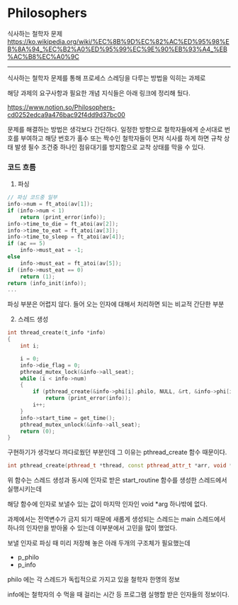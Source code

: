 # Philosophers
식사하는 철학자 문제
https://ko.wikipedia.org/wiki/%EC%8B%9D%EC%82%AC%ED%95%98%EB%8A%94_%EC%B2%A0%ED%95%99%EC%9E%90%EB%93%A4_%EB%AC%B8%EC%A0%9C

---
식사하는 철학자 문제를 통해 프로세스 스레딩을 다루는 방법을 익히는 과제로

해당 과제의 요구사항과 필요한 개념 지식들은 아래 링크에 정리해 뒀다.

https://www.notion.so/Philosophers-cd0252edca9a476bac92f4dd9d37bc00

문제를 해결하는 방법은 생각보다 간단하다.
일정한 방향으로 철학자들에게 순서대로 번호를 부여하고 해당 번호가 홀수 또는 짝수인 철학자들이 먼저 식사를 하게 하면 규착 상태 발생 필수 조건중 하나인 점유대기를 방지함으로 교착 상태를 막을 수 있다.

### 코드 흐름 
1. 파싱
```cc
// 파싱 코드중 일부
info->num = ft_atoi(av[1]);
if (info->num < 1)
	return (print_error(info));
info->time_to_die = ft_atoi(av[2]);
info->time_to_eat = ft_atoi(av[3]);
info->time_to_sleep = ft_atoi(av[4]);
if (ac == 5)
	info->must_eat = -1;
else
	info->must_eat = ft_atoi(av[5]);
if (info->must_eat == 0)
	return (1);
return (info_init(info));
...
```
파싱 부분은 어렵지 않다. 들어 오는 인자에 대해서 처리하면 되는 비교적 간단한 부분

2. 스레드 생성
```cc
int	thread_create(t_info *info)
{
	int	i;

	i = 0;
	info->die_flag = 0;
	pthread_mutex_lock(&info->all_seat);
	while (i < info->num)
	{
		if (pthread_create(&info->phi[i].philo, NULL, &rt, &info->phi[i]) != 0)
			return (print_error(info));
		i++;
	}
	info->start_time = get_time();
	pthread_mutex_unlock(&info->all_seat);
	return (0);
}
```
구현하기가 생각보다 까다로웠던 부분인데 그 이유는 pthread_create 함수 때문이다.

```cc
int pthread_create(pthread_t *thread, const pthread_attr_t *arr, void *(*start_routine(void *), void *arg)
```
위 함수는 스레드 생성과 동시에 인자로 받은 start_routine 함수를 생성한 스레드에서 실행시키는데

해당 함수에 인자로 보낼수 있는 값이 마지막 인자인 void *arg 하나밖에 없다.

과제에서는 전역변수가 금지 되기 때문에 새롭게 생성되는 스레드는 main 스레드에서 하나의 인자만을 받아올 수 있는데 이부분에서 고민을 많이 했었다. 

보낼 인자로 파싱 때 미리 저장해 놓은 아래 두개의 구조체가 필요했는데 
 * p_philo
 * p_info

philo 에는 각 스레드가 독립적으로 가지고 있을 철학자 한명의 정보

info에는 철학자의 수 먹을 때 걸리는 시간 등 프로그램 실행할 받은 인자들의 정보이다.

